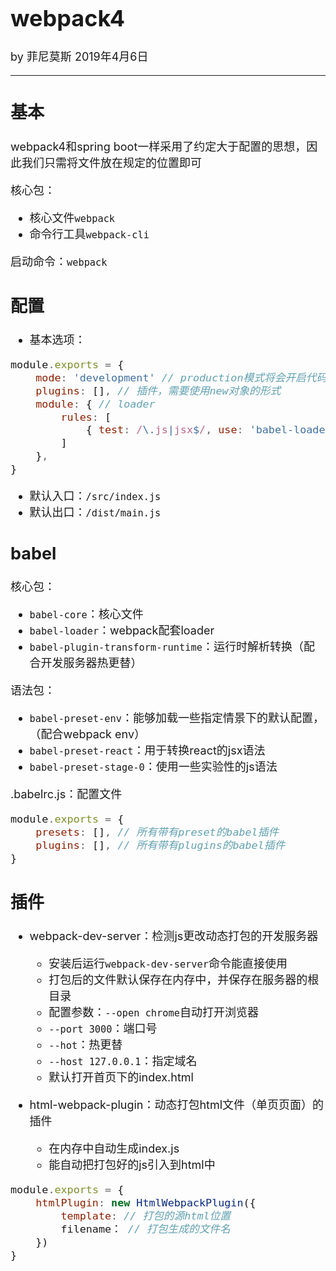 <font size="4">

# webpack4

by 菲尼莫斯 2019年4月6日

---

## 基本

webpack4和spring boot一样采用了约定大于配置的思想，因此我们只需将文件放在规定的位置即可

核心包：
* 核心文件`webpack`
* 命令行工具`webpack-cli`

启动命令：`webpack`

## 配置

* 基本选项：

```js
module.exports = {
    mode: 'development' // production模式将会开启代码压缩
    plugins: [], // 插件，需要使用new对象的形式
    module: { // loader
        rules: [
            { test: /\.js|jsx$/, use: 'babel-loader', exclude: '/node_modules'}
        ]
    },
}
```

* 默认入口：`/src/index.js`
* 默认出口：`/dist/main.js`

## babel

核心包：
* `babel-core`：核心文件
* `babel-loader`：webpack配套loader
* `babel-plugin-transform-runtime`：运行时解析转换（配合开发服务器热更替）

语法包：
* `babel-preset-env`：能够加载一些指定情景下的默认配置，（配合webpack env）
* `babel-preset-react`：用于转换react的jsx语法
* `babel-preset-stage-0`：使用一些实验性的js语法

.babelrc.js：配置文件
```js
module.exports = {
    presets: [], // 所有带有preset的babel插件
    plugins: [], // 所有带有plugins的babel插件
}
```

## 插件

* webpack-dev-server：检测js更改动态打包的开发服务器
    * 安装后运行`webpack-dev-server`命令能直接使用
    * 打包后的文件默认保存在内存中，并保存在服务器的根目录
    * 配置参数：`--open chrome`自动打开浏览器
    * `--port 3000`：端口号
    * `--hot`：热更替
    * `--host 127.0.0.1`：指定域名
    * 默认打开首页下的index.html

* html-webpack-plugin：动态打包html文件（单页页面）的插件
    * 在内存中自动生成index.js
    * 能自动把打包好的js引入到html中
```js
module.exports = {
    htmlPlugin: new HtmlWebpackPlugin({
        template: // 打包的源html位置
        filename： // 打包生成的文件名
    })
}
```

</font>
